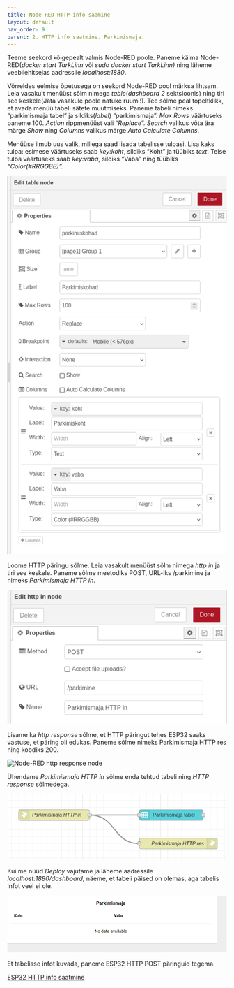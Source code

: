 ```yaml
---
title: Node-RED HTTP info saamine
layout: default
nav_order: 9
parent: 2. HTTP info saatmine. Parkimismaja.
---
```


Teeme seekord kõigepealt valmis Node-RED poole. Paneme käima Node-RED(*docker start TarkLinn* või *sudo docker start TarkLinn)* ning läheme veebilehitsejas aadressile *localhost:1880*.

Võrreldes eelmise õpetusega on seekord Node-RED pool märksa lihtsam. Leia vasakult menüüst sõlm nimega *table*(*dashboard 2* sektsioonis) ning tiri see keskele(Jäta vasakule poole natuke ruumi\!). Tee sõlme peal topeltklikk, et avada menüü tabeli sätete muutmiseks. Paneme tabeli nimeks “parkimismaja tabel” ja sildiks(*label*) “parkimismaja”. *Max Rows* väärtuseks paneme 100\.  *Action* rippmenüüst vali “*Replace*”. *Search* valikus võta ära märge *Show* ning *Columns* valikus märge *Auto Calculate Columns*. 

Menüüse ilmub uus valik, millega saad lisada tabelisse tulpasi. Lisa kaks tulpa: esimese väärtuseks saab *key:koht*, sildiks “Koht” ja tüübiks *text*. Teise tulba väärtuseks saab *key:vaba*, sildiks “Vaba” ning tüübiks *“Color(\#RRGGBB)”.*

![Node-RED table node](./pildid/1.png)

Loome HTTP päringu sõlme. Leia vasakult menüüst sõlm nimega *http in* ja tiri see keskele. Paneme sõlme meetodiks POST, URL-iks /parkimine ja nimeks *Parkimismaja HTTP in*.

![Node-RED http in node](./pildid/2.png)

Lisame ka *http response* sõlme, et HTTP päringut tehes ESP32 saaks vastuse, et päring oli edukas. Paneme sõlme nimeks Parkimismaja HTTP res ning koodiks 200\.

![Node-RED http response node](./pildid/.3png)

Ühendame *Parkimismaja HTTP in* sõlme enda tehtud tabeli ning *HTTP response* sõlmedega.

![Node-RED flow](./pildid/4.png)

Kui me nüüd *Deploy* vajutame ja läheme aadressile *localhost:1880/dashboard*, näeme, et tabeli päised on olemas, aga tabelis infot veel ei ole.

![Node-RED tabel](./pildid/5.png)

Et tabelisse infot kuvada, paneme ESP32 HTTP POST päringuid tegema.

[ESP32 HTTP info saatmine](./esp32-http)